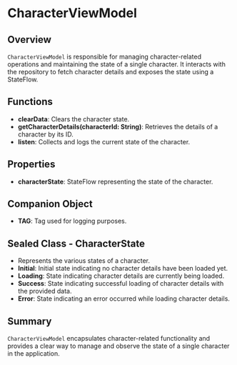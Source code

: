 # CharacterViewModel

## Overview
`CharacterViewModel` is responsible for managing character-related operations and maintaining the state of a single character. It interacts with the repository to fetch character details and exposes the state using a StateFlow.

## Functions
- **clearData**: Clears the character state.
- **getCharacterDetails(characterId: String)**: Retrieves the details of a character by its ID.
- **listen**: Collects and logs the current state of the character.

## Properties
- **characterState**: StateFlow representing the state of the character.

## Companion Object
- **TAG**: Tag used for logging purposes.

## Sealed Class - CharacterState
- Represents the various states of a character.
- **Initial**: Initial state indicating no character details have been loaded yet.
- **Loading**: State indicating character details are currently being loaded.
- **Success**: State indicating successful loading of character details with the provided data.
- **Error**: State indicating an error occurred while loading character details.

## Summary
`CharacterViewModel` encapsulates character-related functionality and provides a clear way to manage and observe the state of a single character in the application.